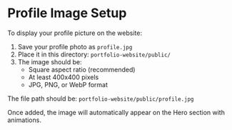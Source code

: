 # Profile Image Setup

To display your profile picture on the website:

1. Save your profile photo as `profile.jpg`
2. Place it in this directory: `portfolio-website/public/`
3. The image should be:
   - Square aspect ratio (recommended)
   - At least 400x400 pixels
   - JPG, PNG, or WebP format

The file path should be: `portfolio-website/public/profile.jpg`

Once added, the image will automatically appear on the Hero section with animations.
